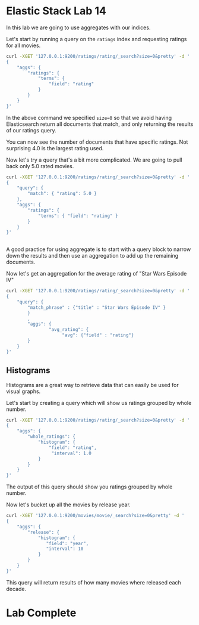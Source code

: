 # Elastic Stack Lab 14

In this lab we are going to use aggregates with our indices. 

Let's start by running a query on the `ratings` index and requesting ratings for all movies.

```bash
curl -XGET '127.0.0.1:9200/ratings/rating/_search?size=0&pretty' -d '
{
    "aggs": {
        "ratings": {
            "terms": {
                "field": "rating"
            }
        }
    }
}'
```

In the above command we specified `size=0` so that we avoid having Elasticsearch return all documents that match, and only returning the results of our ratings query.

You can now see the number of documents that have specific ratings.  Not surprising 4.0 is the largest rating used. 

Now let's try a query that's a bit more complicated.  We are going to pull back only 5.0 rated movies. 

```bash
curl -XGET '127.0.0.1:9200/ratings/rating/_search?size=0&pretty' -d '
{
    "query": {
        "match": { "rating": 5.0 }
    },
    "aggs": {
        "ratings": {
            "terms": { "field": "rating" }
        }
    }
}'
             
```

A good practice for using aggregate is to start with a query block to narrow down the results and then use an aggregation to add up the remaining documents. 

Now let's get an aggregation for the average rating of "Star Wars Episode IV"

```bash
curl -XGET '127.0.0.1:9200/ratings/rating/_search?size=0&pretty' -d '
{
    "query": {
        "match_phrase" : {"title" : "Star Wars Episode IV" }
        }
        ,
        "aggs": {
                "avg_rating": {
                     "avg": {"field" : "rating"}
        }
    }
}'
```

## Histograms 
Histograms are a great way to retrieve data that can easily be used for visual graphs. 

Let's start by creating a query which will show us ratings grouped by whole number. 
```bash
curl -XGET '127.0.0.1:9200/ratings/rating/_search?size=0&pretty' -d '
{
    "aggs": {
        "whole_ratings": {
            "histogram": {
                "field": "rating",
                 "interval": 1.0
            }
        }
    }
}'
```

The output of this query should show you ratings grouped by whole number. 

Now let's bucket up all the movies by release year. 
```bash
curl -XGET '127.0.0.1:9200/movies/movie/_search?size=0&pretty' -d '
{
    "aggs": {
        "release": {
            "histogram": {
               "field": "year",
               "interval": 10
            }
        }
    }
}'
```

This query will return results of how many movies where released each decade. 

# Lab Complete